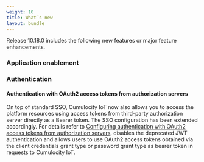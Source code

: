 ```yaml
---
weight: 10
title: What´s new
layout: bundle
---
```


Release 10.18.0 includes the following new features or major feature enhancements.

### Application enablement


### Authentication

#### Authentication with OAuth2 access tokens from authorization servers

On top of standard SSO, Cumulocity IoT now also allows you to access the platform resources using access tokens from third-party authorization server directly as a Bearer token. The SSO configuration has been extended accordingly. For details refer to [Configuring authentication with OAuth2 access tokens from authorization servers](https://github.com/users-guide/administration/#configuring-authentication-with-oauth2-access-tokens-from-authorization-servers).
disables the deprecated JWT authentication and allows users to use OAuth2 access tokens obtained via the client credentials grant type or password grant type as bearer token in requests to Cumulocity IoT.